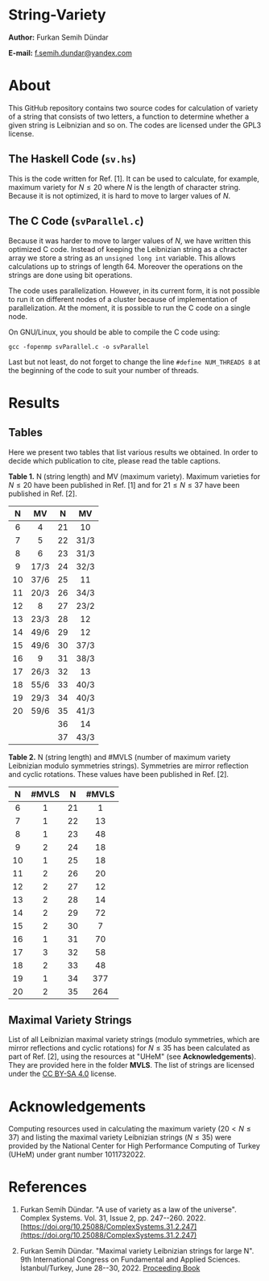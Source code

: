 # String-Variety

**Author:** Furkan Semih Dündar

**E-mail:** f.semih.dundar@yandex.com

# About

This GitHub repository contains two source codes for calculation of variety of
a string that consists of two letters, a function to determine whether a given
string is Leibnizian and so on. The codes are licensed under the GPL3 license.

## The Haskell Code (`sv.hs`)

This is the code written for Ref. [1]. It can be used to calculate, for example,
maximum variety for $N \leq 20$ where $N$ is the length of character string.
Because it is not optimized, it is hard to move to larger values of
$N$. 

## The C Code (`svParallel.c`)

Because it was harder to move to larger values of $N$, we have written this
optimized C code. Instead of keeping the Leibnizian string as a chracter array
we store a string as an `unsigned long int` variable. This allows calculations
up to strings of length 64. Moreover the operations on the strings are done
using bit operations.

The code uses parallelization. However, in its current form, it is not possible
to run it on different nodes of a cluster because of implementation of parallelization.
At the moment, it is possible to run the C code on a single node.

On GNU/Linux, you should be able to compile the C code using:

`gcc -fopenmp svParallel.c -o svParallel`

Last but not least, do not forget to change the line `#define NUM_THREADS 8` 
at the beginning of the code to suit your number of threads.

# Results

## Tables

Here we present two tables that list various results we obtained. In order to
decide which publication to cite, please read the table captions.

**Table 1.** N (string length) and MV (maximum variety). Maximum varieties for
$N \leq 20$ have been published in Ref. [1] and for $21 \leq N \leq 37$ have
been published in Ref. [2].

| N  	| MV  	| N  	| MV  	|
|:---:	|:---:	|:---:	|:---:	|
| 6  	| 4  	| 21  	| 10  	|
| 7  	| 5  	| 22  	| 31/3 	|
| 8  	| 6  	| 23  	| 31/3 	|
| 9  	| 17/3 	| 24  	| 32/3 	|
| 10  	| 37/6	| 25  	| 11  	|
| 11 	| 20/3	| 26  	| 34/3 	|
| 12  	| 8  	| 27  	| 23/2 	|
| 13  	| 23/3 	| 28  	| 12  	|
| 14  	| 49/6 	| 29  	| 12  	|
| 15  	| 49/6 	| 30  	| 37/3 	|
| 16  	| 9  	| 31  	| 38/3 	|
| 17  	| 26/3 	| 32  	| 13  	|
| 18  	| 55/6 	| 33  	| 40/3 	|
| 19  	| 29/3 	| 34  	| 40/3 	|
| 20  	| 59/6 	| 35  	| 41/3 	|
|   	|   	| 36  	| 14  	|
|   	|   	| 37  	| 43/3 	|


**Table 2.** N (string length) and #MVLS (number of maximum variety Leibnizian
modulo symmetries strings). Symmetries are mirror reflection and cyclic rotations.
These values have been published in Ref. [2].

| N  	| #MVLS	| N  	| #MVLS	|
|:---:	|:---:	|:---:	|:---:	|
| 6  	| 1  	| 21  	| 1  	|
| 7  	| 1  	| 22  	| 13 	|
| 8  	| 1	    | 23  	| 48 	|
| 9  	| 2 	| 24  	| 18 	|
| 10  	| 1 	| 25  	| 18 	|
| 11 	| 2 	| 26  	| 20 	|
| 12  	| 2 	| 27  	| 12 	|
| 13  	| 2 	| 28  	| 14 	|
| 14  	| 2 	| 29  	| 72 	|
| 15  	| 2 	| 30  	| 7 	|
| 16  	| 1  	| 31  	| 70 	|
| 17  	| 3 	| 32  	| 58 	|
| 18  	| 2 	| 33  	| 48 	|
| 19  	| 1 	| 34  	| 377 	|
| 20  	| 2 	| 35  	| 264 	|

## Maximal Variety Strings

List of all Leibnizian maximal variety strings (modulo symmetries, which are 
mirror reflections and cyclic rotations)
for $N \leq 35$ has been calculated as part of Ref. [2], using the
resources at "UHeM" (see **Acknowledgements**). They are provided here in the
folder **MVLS**. The list of strings are licensed under the
[CC BY-SA 4.0](https://creativecommons.org/licenses/by-sa/4.0/) license.

# Acknowledgements

Computing resources used in calculating the maximum variety ($20 < N \leq 37$)
and listing the maximal variety Leibnizian strings ($N \leq 35$) were provided
by the National Center for High Performance Computing of Turkey (UHeM) under grant
number 1011732022.


# References
1. Furkan Semih Dündar. "A use of variety as a law of the universe".
Complex Systems. Vol. 31, Issue 2, pp. 247--260. 2022. [https://doi.org/10.25088/ComplexSystems.31.2.247](https://doi.org/10.25088/ComplexSystems.31.2.247)

2. Furkan Semih Dündar. "Maximal variety Leibnizian strings for large N".
 9th International Congress on Fundamental and Applied Sciences. İstanbul/Turkey,
June 28--30, 2022. [Proceeding Book](http://icfas2022.intsa.org/belg/ICFAS2022_Book_v2.pdf)
